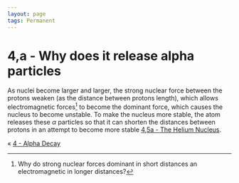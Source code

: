 ```yaml
---
layout: page
tags: Permanent
---
```

# 4,a - Why does it release alpha particles
 
 As nuclei become larger and larger, the strong nuclear force between the protons weaken (as the distance between protons length), which allows electromagnetic forces[^1] to become the dominant force, which causes the nucleus to become unstable. To make the nucleus more stable, the atom releases these $\alpha$ particles so that it can shorten the distances between protons in an attempt to become more stable [4,5a - The Helium Nucleus](4,5a%20-%20The%20Helium%20Nucleus).

« [4 - Alpha Decay](4%20-%20Alpha%20Decay)

[^1]: Why do strong nuclear forces dominant in short distances an electromagnetic in longer distances?